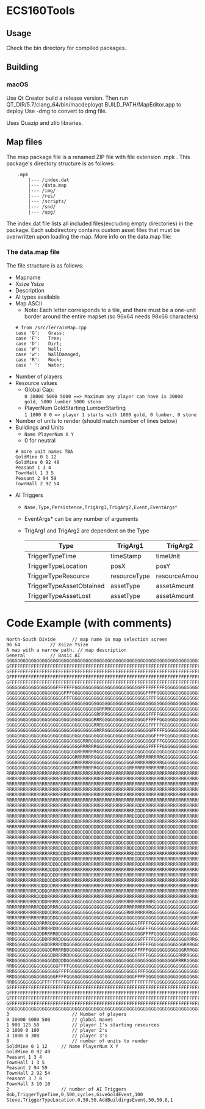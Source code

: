# ECS160Tools

## Usage
Check the bin directory for compiled packages.

## Building
### macOS
Use Qt Creator build a release version. Then run QT_DIR/5.7/clang_64/bin/macdeployqt BUILD_PATH/MapEditor.app to deploy
Use -dmg to convert to dmg file.

Uses Quazip and zlib libraries.


## Map files
The map package file is a renamed ZIP file with file extension .mpk .
This package's directory structure is as follows:
```
	.mpk
		|--- /index.dat
		|--- /data.map
		|--- /img/
		|--- /res/
		|--- /scripts/
		|--- /snd/
		|--- /upg/
```

The index.dat file lists all included files(excluding empty directories) in the package.
Each subdirectory contains custom asset files that must be overwritten upon loading the map.
More info on the data.map file:

### The data.map file
The file structure is as follows:
- Mapname
- Xsize Ysize
- Description
- AI types available
- Map ASCII
	* Note: Each letter corresponds to a tile, and there must be a one-unit border around the entire mapset (so 96x64 needs 98x66 characters)
	```
	# from /src/TerrainMap.cpp
	case 'G':   Grass;
	case 'F':   Tree;
	case 'D':   Dirt;
	case 'W':   Wall;    
	case 'w':   WallDamaged;
	case 'R':   Rock;
	case ' ':   Water;
	```
- Number of players
- Resource values
	* Global Cap:  
	`0 30000 5000 5000 ==> Maximum any player can have is 30000 gold, 5000 lumber 5000 stone`
	* PlayerNum GoldStarting LumberStarting  
	`1 1000 0 0 => player 1 starts with 1000 gold, 0 lumber, 0 stone`
- Number of units to render (should match number of lines below)
- Buildings and Units
	* `Name PlayerNum X Y`
	* 0 for neutral
	```
	# more unit names TBA 
	GoldMine 0 1 12 
	GoldMine 0 92 49 
	Peasant 1 3 4
	TownHall 1 3 5
	Peasant 2 94 59    
	TownHall 2 92 54
	```
- AI Triggers
	* `Name,Type,Persistence,TrigArg1,TrigArg2,Event,EventArgs*`
	* EventArgs* can be any number of arguments
	* TrigArg1 and TrigArg2 are dependent on the Type

	  |Type| TrigArg1 | TrigArg2
      |---| --- | ---
      |TriggerTypeTime | timeStamp | timeUnit
	  |TriggerTypeLocation | posX | posY |
	  |TriggerTypeResource | resourceType | resourceAmount
	  |TriggerTypeAssetObtained | assetType | assetAmount
	  |TriggerTypeAssetLost | assetType | assetAmount


# Code Example (with comments)
```
North-South Divide  	// map name in map selection screen
96 64   		// Xsize Ysize
A map with a narrow path. // map description
General			// Basic AI
GGGGGGGGGGGGGGGGGGGGGGGGGGGGGGGGGGGGGGGGGGGGGGGGGGGGGGGGGGGGGGGGGGGGGGGGGGGGGGGGGGGGGGGGGGGGGGGGGG
GFFFFFFFFFFFFFFFFFFFFFFFFFFFFFFFFFFFFFFFFFFFFFFFFFFFFFFFFFFFFFFFFFFFFFFFFFFFFFFFFFFFFFFFFFFFFFFFFG
GFFFFFFFFFFFFFFFFFFFFFFFFFFFFFFFFFFFFFFFFFFFFFFFFFFFFFFFFFFFFFFFFFFFFFFFFFFFFFFFFFFFFFFFFFFFFFFFFG
GFFFFFFFFFFFFFFFFFFFFFFFFFFFFFFFFFFFFFFFFFFFFFFFFFFFFFFFFFFFFFFFFFFFFFFFFFFFFFFFFFFFFFFFFFFFFFFFFG
GFFFFFFFFFFFFFFFFFFFFFFFFFFFFFFFFFFFFFFFFFFFFFFFFFFFFFFFFFFFFFFFFFFFFFFFFFFFFFFFFFFFFFFFFFFFFFFFFG
GGGGGGGGGGGGGGGGGGFFFFFFFGGGGGGGGGGGGGGGGGGGGGGGGFFFFFFFFFGGGGGGGGGGGGGGGGGGFFFFFFFFGGGGGGGGGGGDRR
GGGGGGGGGGGGGGGGGGGGGFFFGGGGGGGGGGGGGGGGGGGGGGGGGGGFFFFGGGGGGGGGGGGGGGGGGGGGFFFFGGGGGGGGGGGGGGGDRR
GGGGGGGGGGGGGGGGGGGGGFFFGGGGGGGGGGGGGGGGGGGGGGGGGGGGFFFGGGGGGGGGGGGGGGGGGGFFFFGGGGGGGGGGGGGGGGGDRR
GGGGGGGGGGGGGGGGGGGGGGGGGGGGGGGGGGGGGGGGGGGGGGGGGGGGGGGGGGGGGGGGGGGGGGGGGGFFFFGGGGGGGGGGGGGGGGGDRR
GGGGGGGGGGGGGGGGGGGGGGGGGGGGGGGGGGRRRRGGGGGGGGGGGGGGGGGGGGGGGGGGGGGGGGGGGGGDDDDDDGGGGGGGGGGGGGGDRR
GGGGGGGGGGGGGGGGGGGGGGGGGGGGGGGGGRRRRGGGGGGGGGGGGGGGFFFFGGGGGGGGGGGGGGGGGDDDRRRDDGGGGGGGGGGGGGGDRR
GGGGGGGGGGGGGGGGGGGGGGGGGGGGGGGGRRRGGGGGGGGGGGGGGGGFFFFFGGGGGGGGGGGGGGGGGGDDDRRRRDDGGGGGGGGGGGGDRR
GGGGGGGGGGGGGGGGGGGGGGGGGGGGGGGGRRRGGGGGGGGGGGGGGGGGFFFFFGGGGGGGGGGGGGGGGGGGDDRRRRDDGGGGGGGGGGGDRR
GGGGGGGGGGGGGGGGGGGGGGGGGGGGGGGGGRRRGGGGGGGGGGGGGGGGGFFFFFGGGGGGGGGGGGGGGGGGGDDRRRRDDGGGGGGGGGGDRR
GGGGGGGGGGGGGGGGGGGGGGGGGGGGGGGGGGGGGGGGGGGGGGGGGGGGGGFFFFGGGGGGGGGGGGGGGGGGGGDDRRRRDDGGGGGGGGDDRR
GGGGGGGGGGGGGGGGGGGGGGGGGGGGRRRGGGGGGGGGGGGGGGGGGGGGGGFFFGGGGGGGGGGGGGGGGGGGGGGDDRRRRDDGGGGGGGDRRR
GGGGGGGGGGGGGGGGGGGGGGGGGGGRRRRRRGGGGGGGGGGGGGGGGGGGFFFFFGGGGGGGGGGGGGGGGGGGGGGGDDRRRRDDDDDDDRRRRR
GGGGGGGGGGGGGGGGGGGGGGGGGGRRRRRRRGGGGGGGGGGGGGGGGGGGGGGGGGGGGGGGGGGGGGGGGGGGGGGGDDDDRRRRRRRRRRRRRR
GGGGGGGGGGGGGGGGGGGGGGGGGRRRRRRRGGGGGGGGGGGGGGGGRRRRRRRRRGGGGGGGGGGGGGGGGGGGGGGRRDDDDRRRRRRRRRRRRR
GGGGGGGGGGGGGGGGGGGGGGGGGRRRRRRRGGGGGGGGGGGGGGRRRRRRRRRRRGGGGGGGGGGGGGGGGGGGGGGRRRDDDDRRRRRRRRRRRR
GGGGGGGGGGGGGGGGGGGGGGGGRRRRRRRRRGGGGGGGGGGGGRRRRRRRRRRRRRGGGGGGGGGGGGGGGGGGGGGRRRRDDDDDRRRRRRRRRR
RRRRRRRRRRRRRRRRRRRRRRRRRRRRRRRRRRRRRRRRRRRRRRRRRRRRRRRRRRRRRRRRRRRRRRRRRRRRRRRRRRRDDDDDRRRRRRRRRR
RRRRRRRRRRRRRRRRRRRRRRRRRRRRRRRRRRRRRRRRRRRRRRRRRRRRRRRRRRRRRRRRRRRRRRRRRRRRRRRRRRDDDDDRRRRRRRRRRR
RRRRRRRRRRRRRRRRRRRRRRRRRRRRRRRRRRRRRRRRRRRRRRRRRRRRRRRRRRRRRRRRRRRRRRRRRRRRRRRRRDDDDDRRRRRRRRRRRR
RRRRRRRRRRRRRRRRRRRRRRRRRRRRRRRRRRRRRRRRRRRRRRRRRRRRRRRRRRRRRRRRRRRRRRRRRRRRRRRRDDDDDRRRRRRRRRRRRR
RRRRRRRRRRRRRRRRRRRRRRRRRRRRRRRRRRRRRRRRRRRRRRRRRRRRRRRRRRRRRRRRRRRRRRRRRRRRRRRDDDDDRRRRRRRRRRRRRR
RRRRRRRRRRRRRRRRRRRRRRRRRRRRRRRRRRRRRRRRRRRRRRRRRRRRRRRRRRRRRRRRRRRRRRRRRRRRRRDDDDDRRRRRRRRRRRRRRR
RRRRRRRRRRRRRRRRRRRRRRRRRRRRRRRRRRRRRRRRRRRRRRRRDDRRRRRRRRRRRRRRRRRRRRRRRRRRRDDDDDRRRRRRRRRRRRRRRR
RRRRRRRRRRRRRRRRRRRRRRRRRRRRRRRRRRRRRRRRRRRRRRRDDDDRRRRRRRRRRRRRRRRRRRRRRRRRDDDDDRRRRRRRRRRRRRRRRR
RRRRRRRRRRRRRRRRRRRRRRRRRRRRRRRRRRRRRRRRRRRRRRDDDDDDRRRRRRRRRRRRRRRRRRRRRRRDDDDDRRRRRRRRRRRRRRRRRR
RRRRRRRRRRRRRRRRRRRRRDDDDDDRRRRRRRRRRRRRRRRRRDDDDDDDDRRRRRRRRRRRRRRRRRRRDDDDDDDRRRRRRRRRRRRRRRRRRR
RRRRRRRRRRRRRRRRRRRRDDDDDDDDDDDDDDDDDDDDDDDDDDDDDDDDDDDDDDDDDDDDDDDDDDDDDDDDDDRRRRRRRRRRRRRRRRRRRR
RRRRRRRRRRRRRRRRRRRRDDDDDDDDDDDDDDDDDDDDDDDDDDDDDDDDDDDDDDDDDDDDDDDDDDDDDDDDDDRRRRRRRRRRRRRRRRRRRR
RRRRRRRRRRRRRRRRRRRRDDDDDDDDDDDDDDDDDDDDDDDDDDDDDDDDDDDDDDDDDDDDDDDDDDDDDDDDDDRRRRRRRRRRRRRRRRRRRR
RRRRRRRRRRRRRRRRRRRRDDDDDDDDDDDDDDDDDDDDDDDDDDDDDDDDDDDDDDDDDDDDDDDDDDDDDDDDDDRRRRRRRRRRRRRRRRRRRR
RRRRRRRRRRRRRRRRRRRDDDDDDDRRRRRRRRRRRRRRRRRRRDDDDDDDDRRRRRRRRRRRRRRRRRRDDDDDDRRRRRRRRRRRRRRRRRRRRR
RRRRRRRRRRRRRRRRRRDDDDDRRRRRRRRRRRRRRRRRRRRRRRDDDDDDRRRRRRRRRRRRRRRRRRRRRRRRRRRRRRRRRRRRRRRRRRRRRR
RRRRRRRRRRRRRRRRRDDDDDRRRRRRRRRRRRRRRRRRRRRRRRRDDDDRRRRRRRRRRRRRRRRRRRRRRRRRRRRRRRRRRRRRRRRRRRRRRR
RRRRRRRRRRRRRRRRDDDDDRRRRRRRRRRRRRRRRRRRRRRRRRRRDDRRRRRRRRRRRRRRRRRRRRRRRRRRRRRRRRRRRRRRRRRRRRRRRR
RRRRRRRRRRRRRRRDDDDDRRRRRRRRRRRRRRRRRRRRRRRRRRRRRRRRRRRRRRRRRRRRRRRRRRRRRRRRRRRRRRRRRRRRRRRRRRRRRR
RRRRRRRRRRRRRRDDDDDRRRRRRRRRRRRRRRRRRRRRRRRRRRRRRRRRRRRRRRRRRRRRRRRRRRRRRRRRRRRRRRRRRRRRRRRRRRRRRR
RRRRRRRRRRRRRDDDDDRRRRRRRRRRRRRRRRRRRRRRRRRRRRRRRRRRRRRRRRRRRRRRRRRRRRRRRRRRRRRRRRRRRRRRRRRRRRRRRR
RRRRRRRRRRRRDDDDDRRRRRRRRRRRRRRRRRRRRRRRRRRRRRRRRRRRRRRRRRRRRRRRRRRRRRRRRRRRRRRRRRRRRRRRRRRRRRRRRR
RRRRRRRRRRRDDDDDRRRRRRRRRRRRRRRRRRRRRRRRRRRRRRRRRRRRRRRRRRRRRRRRRRRRRRRRRRRRRRRRRRRRRRRRRRRRRRRRRR
RRRRRRRRRRRDDDDRRRRRRRRRRRRRRRRRRRRRRRRRRRRRRRRRRRRRRRRRRRRRRRRRRRRRRRRRRRRRRRRRRRRRRRRRRRRRRRRRRR
RRRRRRRRRRRDDDDRRRRGGGGGGGGGGGGGGGGGGGGGGRRRRRRRRRRRRRGGGGGGGGGGGGGGGRRRRRRRRRGGGGGGGGGGGGGGGGGGGG
RRRRRRRRRRRRDDDDRRRGGGGGGGGGGGGGGGGGGGGGGGRRRRRRRRRRRGGGGGGGGGGGGGGGGGRRRRRRRGGGGGGGGGGGGGGGGGGGGG
RRRRRRRRRRRRRDDDDRRGGGGGGGGGGGGGGGGGGGGGGGGGRRRRRRRRRGGGGGGGGGGGGGGGGGRRRRRRRGGGGGGGGGGGGGGGGGGGGG
RRRRRRRRRRRRRRDDDDGGGGGGGGGGGGGGGGGGGGGGGGGGGGGGGGGGGGGGGGGGGGGGGGGGGRRRRRRRGGGGGGGGGGGGGGGGGGGGGG
RRRRRDDDDDDDRRRRDDGGGGGGGGGGGGGGGGGGGGGGGGGGGGGGFFFFFGGGGGGGGGGGGGGGGRRRRRRGGGGGGGGGGGGGGGGGGGGGGG
RRRDDGGGGGGDDRRRRDDGGGGGGGGGGGGGGGGGGGGGGGGGGGGGGGFFFGGGGGGGGGGGGGGGGGGRRRGGGGGGGGGGGGGGGGGGGGGGGG
RRDDGGGGGGGGDDRRRRDDGGGGGGGGGGGGGGGGGGGGGGGGGGGGGGFFFFGGGGGGGGGGGGGGGGGGGGGGGGGGGGGGGGGGGGGGGGGGGG
RRDGGGGGGGGGGDDRRRRDDGGGGGGGGGGGGGGGGGGGGGGGGGGGGFFFFFGGGGGGGGGGGGRRRGGGGGGGGGGGGGGGGGGGGGGGGGGGGG
RRDGGGGGGGGGGGDDRRRRDDGGGGGGGGGGGGGGGGGGGGGGGGGGFFFFFGGGGGGGGGGGGRRRGGGGGGGGGGGGGGGGGGGGGGGGGGGGGG
RRDGGGGGGGGGGGGDDRRRRDDGGGGGGGGGGGGGGGGGGGGGGGGFFFFFGGGGGGGGGGGGGRRRGGGGGGGGGGGGGGGGGGGGGGGGGGGGGG
RRDGGGGGGGGGGGGGDDRRRRDDGGGGGGGGGGGGGGGGGGGGGGGGFFFFGGGGGGGGGGGRRRRGGGGGGGGGGGGGGGGGGGGGGGGGGGGGGG
RRDGGGGGGGGGGGGGGDDDDDGGGGGGGGGGGGGGGGGGGGGGGGGGGGGGGGGGGGGGGGRRRRGGGGGGGGGGGGGGGGGGGGGGGGGGGGGGGG
RRDGGGGGGGGGGGGGGGGFFFFGGGGGGGGGGGGGGGGGGGGGGGGGGGGGGGGGGGGGGGGGGGGGGGGGGGGGGGGGGGGGGGGGGGGGGGGGGG
RRDGGGGGGGGGGGGGGGGFFFFGGGGGGGGGGGGGGGGGGGGGGGGGFFFGGGGGGGGGGGGGGGGGGGGGGGFFFGGGGGGGGGGGGGGGGGGGGG
RRDGGGGGGGGGGGGGGGFFFFGGGGGGGGGGGGGGGGGGGGGGGGGFFFFGGGGGGGGGGGGGGGGGGGGGGGFFFGGGGGGGGGGGGGGGGGGGGG
RRDGGGGGGGGGGFFFFFFFFGGGGGGGGGGGGGGGGGGGGGGGGFFFFFFFFFGGGGGGGGGGGGGGGGGGGFFFFFFFGGGGGGGGGGGGGGGGGG
GFFFFFFFFFFFFFFFFFFFFFFFFFFFFFFFFFFFFFFFFFFFFFFFFFFFFFFFFFFFFFFFFFFFFFFFFFFFFFFFFFFFFFFFFFFFFFFFFG
GFFFFFFFFFFFFFFFFFFFFFFFFFFFFFFFFFFFFFFFFFFFFFFFFFFFFFFFFFFFFFFFFFFFFFFFFFFFFFFFFFFFFFFFFFFFFFFFFG
GFFFFFFFFFFFFFFFFFFFFFFFFFFFFFFFFFFFFFFFFFFFFFFFFFFFFFFFFFFFFFFFFFFFFFFFFFFFFFFFFFFFFFFFFFFFFFFFFG
GFFFFFFFFFFFFFFFFFFFFFFFFFFFFFFFFFFFFFFFFFFFFFFFFFFFFFFFFFFFFFFFFFFFFFFFFFFFFFFFFFFFFFFFFFFFFFFFFG
GGGGGGGGGGGGGGGGGGGGGGGGGGGGGGGGGGGGGGGGGGGGGGGGGGGGGGGGGGGGGGGGGGGGGGGGGGGGGGGGGGGGGGGGGGGGGGGGGG
3               		// Number of players
0 30000 5000 500     	// global maxes                                    
1 900 125 50      		// player 1's starting resources
2 1000 0 100       		// player 2's
3 1000 0 300       		// player 3's
8               		// number of units to render
GoldMine 0 1 12 	// Name PlayerNum X Y
GoldMine 0 92 49 
Peasant 1 3 4
TownHall 1 3 5
Peasant 2 94 59    
TownHall 2 92 54
Peasant 3 7 8
TownHall 3 10 10
2					// number of AI Triggers
Bob,TriggerTypeTime,0,500,cycles,GiveGoldEvent,100
Steve,TriggerTypeLocation,0,50,50,AddBuildingsEvent,50,50,8,1

```